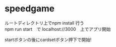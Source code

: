 # speedgame

ルートディレクトリ上でnpm  install 行う<br/>
npm run start　で localhost://3000　上でアプリ開始<br/>

startボタンの後にcardsetボタン押下で開始!
